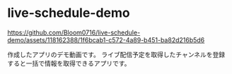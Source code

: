 # live-schedule-demo


https://github.com/Bloom0716/live-schedule-demo/assets/118162388/1f6bcab1-c572-4a89-b451-ba82d216b5d6

作成したアプリのデモ動画です。
ライブ配信予定を取得したチャンネルを登録すると一括で情報を取得できるアプリです。

